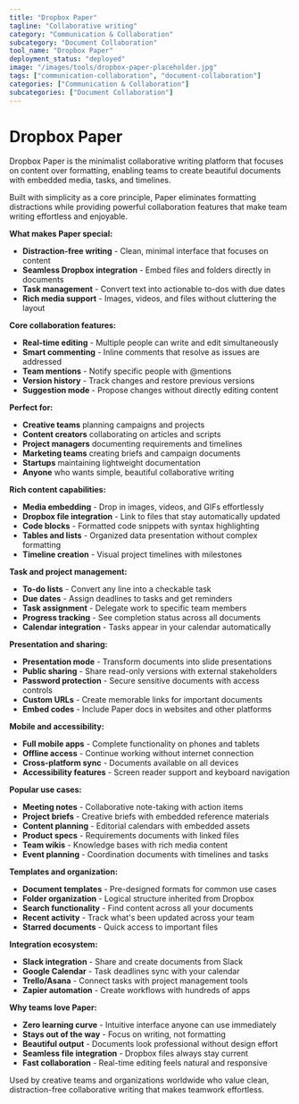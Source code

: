 ```yaml
---
title: "Dropbox Paper"
tagline: "Collaborative writing"
category: "Communication & Collaboration"
subcategory: "Document Collaboration"
tool_name: "Dropbox Paper"
deployment_status: "deployed"
image: "/images/tools/dropbox-paper-placeholder.jpg"
tags: ["communication-collaboration", "document-collaboration"]
categories: ["Communication & Collaboration"]
subcategories: ["Document Collaboration"]
---
```


# Dropbox Paper

Dropbox Paper is the minimalist collaborative writing platform that focuses on content over formatting, enabling teams to create beautiful documents with embedded media, tasks, and timelines.

Built with simplicity as a core principle, Paper eliminates formatting distractions while providing powerful collaboration features that make team writing effortless and enjoyable.

**What makes Paper special:**
- **Distraction-free writing** - Clean, minimal interface that focuses on content
- **Seamless Dropbox integration** - Embed files and folders directly in documents
- **Task management** - Convert text into actionable to-dos with due dates
- **Rich media support** - Images, videos, and files without cluttering the layout

**Core collaboration features:**
- **Real-time editing** - Multiple people can write and edit simultaneously
- **Smart commenting** - Inline comments that resolve as issues are addressed
- **Team mentions** - Notify specific people with @mentions
- **Version history** - Track changes and restore previous versions
- **Suggestion mode** - Propose changes without directly editing content

**Perfect for:**
- **Creative teams** planning campaigns and projects
- **Content creators** collaborating on articles and scripts
- **Project managers** documenting requirements and timelines
- **Marketing teams** creating briefs and campaign documents
- **Startups** maintaining lightweight documentation
- **Anyone** who wants simple, beautiful collaborative writing

**Rich content capabilities:**
- **Media embedding** - Drop in images, videos, and GIFs effortlessly
- **Dropbox file integration** - Link to files that stay automatically updated
- **Code blocks** - Formatted code snippets with syntax highlighting
- **Tables and lists** - Organized data presentation without complex formatting
- **Timeline creation** - Visual project timelines with milestones

**Task and project management:**
- **To-do lists** - Convert any line into a checkable task
- **Due dates** - Assign deadlines to tasks and get reminders
- **Task assignment** - Delegate work to specific team members
- **Progress tracking** - See completion status across all documents
- **Calendar integration** - Tasks appear in your calendar automatically

**Presentation and sharing:**
- **Presentation mode** - Transform documents into slide presentations
- **Public sharing** - Share read-only versions with external stakeholders
- **Password protection** - Secure sensitive documents with access controls
- **Custom URLs** - Create memorable links for important documents
- **Embed codes** - Include Paper docs in websites and other platforms

**Mobile and accessibility:**
- **Full mobile apps** - Complete functionality on phones and tablets
- **Offline access** - Continue working without internet connection
- **Cross-platform sync** - Documents available on all devices
- **Accessibility features** - Screen reader support and keyboard navigation

**Popular use cases:**
- **Meeting notes** - Collaborative note-taking with action items
- **Project briefs** - Creative briefs with embedded reference materials
- **Content planning** - Editorial calendars with embedded assets
- **Product specs** - Requirements documents with linked files
- **Team wikis** - Knowledge bases with rich media content
- **Event planning** - Coordination documents with timelines and tasks

**Templates and organization:**
- **Document templates** - Pre-designed formats for common use cases
- **Folder organization** - Logical structure inherited from Dropbox
- **Search functionality** - Find content across all your documents
- **Recent activity** - Track what's been updated across your team
- **Starred documents** - Quick access to important files

**Integration ecosystem:**
- **Slack integration** - Share and create documents from Slack
- **Google Calendar** - Task deadlines sync with your calendar
- **Trello/Asana** - Connect tasks with project management tools
- **Zapier automation** - Create workflows with hundreds of apps

**Why teams love Paper:**
- **Zero learning curve** - Intuitive interface anyone can use immediately
- **Stays out of the way** - Focus on writing, not formatting
- **Beautiful output** - Documents look professional without design effort
- **Seamless file integration** - Dropbox files always stay current
- **Fast collaboration** - Real-time editing feels natural and responsive

Used by creative teams and organizations worldwide who value clean, distraction-free collaborative writing that makes teamwork effortless.